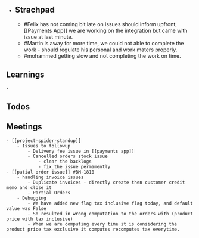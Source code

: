 - ## Strachpad
	- #Felix has not coming bit late on issues should inform upfront, [[Payments App]] we are working on the integration but came with issue at last minute.
	- #Martin is away for more time, we could not able to complete the work - should regulate his personal and work maters properly.
	- #mohammed getting slow and not completing the work on time.
## Learnings
	-
## Todos
## Meetings
	- [[project-spider-standup]]
		- Issues to followup
			- Delivery fee issue in [[payments app]]
			- Cancelled orders stock issue
				- clear the backlogs
				- fix the issue permamently
	- [[patial order issue]] #BM-1810
		- handling invoice issues
			- Duplicate invoices - directly create then customer credit memo and close it
			- Partial Orders
		- Debugging
			- We have added new flag tax inclusive flag today, and default value was False
			- So resulted in wrong computation to the orders with (product price with tax inclusive)
			- When we are computing every time it is considering the product price tax exclusive it computes recomputes tax everytime.